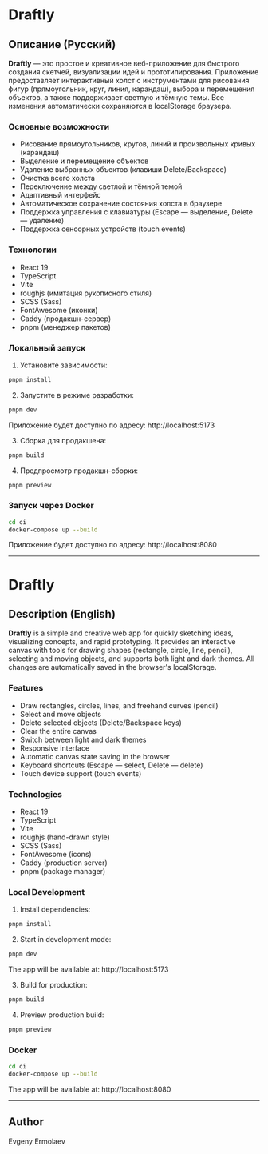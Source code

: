 # Draftly

## Описание (Русский)

**Draftly** — это простое и креативное веб-приложение для быстрого создания скетчей, визуализации идей и прототипирования. Приложение предоставляет интерактивный холст с инструментами для рисования фигур (прямоугольник, круг, линия, карандаш), выбора и перемещения объектов, а также поддерживает светлую и тёмную темы. Все изменения автоматически сохраняются в localStorage браузера.

### Основные возможности

- Рисование прямоугольников, кругов, линий и произвольных кривых (карандаш)
- Выделение и перемещение объектов
- Удаление выбранных объектов (клавиши Delete/Backspace)
- Очистка всего холста
- Переключение между светлой и тёмной темой
- Адаптивный интерфейс
- Автоматическое сохранение состояния холста в браузере
- Поддержка управления с клавиатуры (Escape — выделение, Delete — удаление)
- Поддержка сенсорных устройств (touch events)

### Технологии

- React 19
- TypeScript
- Vite
- roughjs (имитация рукописного стиля)
- SCSS (Sass)
- FontAwesome (иконки)
- Caddy (продакшн-сервер)
- pnpm (менеджер пакетов)

### Локальный запуск

1. Установите зависимости:

```bash
pnpm install
```

2. Запустите в режиме разработки:

```bash
pnpm dev
```

Приложение будет доступно по адресу: http://localhost:5173

3. Сборка для продакшена:

```bash
pnpm build
```

4. Предпросмотр продакшн-сборки:

```bash
pnpm preview
```

### Запуск через Docker

```bash
cd ci
docker-compose up --build
```

Приложение будет доступно по адресу: http://localhost:8080

---

# Draftly

## Description (English)

**Draftly** is a simple and creative web app for quickly sketching ideas, visualizing concepts, and rapid prototyping. It provides an interactive canvas with tools for drawing shapes (rectangle, circle, line, pencil), selecting and moving objects, and supports both light and dark themes. All changes are automatically saved in the browser's localStorage.

### Features

- Draw rectangles, circles, lines, and freehand curves (pencil)
- Select and move objects
- Delete selected objects (Delete/Backspace keys)
- Clear the entire canvas
- Switch between light and dark themes
- Responsive interface
- Automatic canvas state saving in the browser
- Keyboard shortcuts (Escape — select, Delete — delete)
- Touch device support (touch events)

### Technologies

- React 19
- TypeScript
- Vite
- roughjs (hand-drawn style)
- SCSS (Sass)
- FontAwesome (icons)
- Caddy (production server)
- pnpm (package manager)

### Local Development

1. Install dependencies:

```bash
pnpm install
```

2. Start in development mode:

```bash
pnpm dev
```

The app will be available at: http://localhost:5173

3. Build for production:

```bash
pnpm build
```

4. Preview production build:

```bash
pnpm preview
```

### Docker

```bash
cd ci
docker-compose up --build
```

The app will be available at: http://localhost:8080

---

## Author

Evgeny Ermolaev 